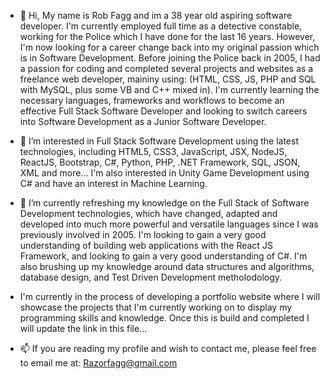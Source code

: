 - 👋 Hi, My name is Rob Fagg and im a 38 year old aspiring software developer. I'm currently employed full time as a detective constable, working for the Police which I have done for the last 16 years. However, I'm now looking for a career change back into my original passion which is in Software Development. Before joining the Police back in 2005, I had a passion for coding and completed several projects and websites as a freelance web developer, maininy using: (HTML, CSS, JS, PHP and SQL with MySQL, plus some VB and C++ mixed in). I'm currently learning the necessary languages, frameworks and workflows to become an effective Full Stack Software Developer and looking to switch careers into Software Development as a Junior Software Developer.

- 👀 I’m interested in Full Stack Software Development using the latest technologies, including HTML5, CSS3, JavaScript, JSX, NodeJS, ReactJS, Bootstrap, C#, Python, PHP, .NET Framework, SQL, JSON, XML and more... I'm also interested in Unity Game Development using C# and have an interest in Machine Learning.

- 🌱 I’m currently refreshing my knowledge on the Full Stack of Software Development technologies, which have changed, adapted and developed into much more powerful and versatile languages since I was previously involved in 2005. I'm looking to gain a very good understanding of building web applications with the React JS Framework, and looking to gain a very good understanding of C#.
I'm also brushing up my knowledge around data structures and algorithms, database design, and Test Driven Development metholodology.

- I'm currently in the process of developing a portfolio website where I will showcase the projects that I'm currently working on to display my programming skills and knowledge. Once this is build and completed I will update the link in this file...

- 📫 If you are reading my profile and wish to contact me, please feel free to email me at: Razorfagg@gmail.com
